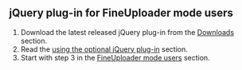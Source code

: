## jQuery plug-in for FineUploader mode users ##
1. Download the latest released jQuery plug-in from the [Downloads](https://github.com/futurice/file-uploader/wiki/Releases) section.
2. Read the [using the optional jQuery plug-in](using-jquery-plugin.md) section.
3. Start with step 3 in the [FineUploader mode users](path-fineuploader.md) section.

